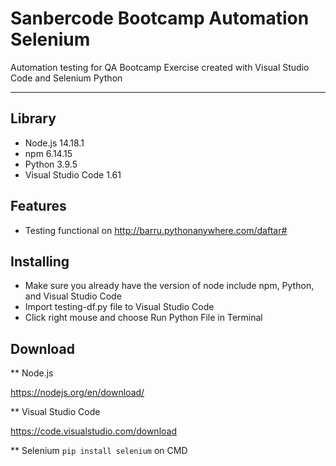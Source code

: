 # Sanbercode Bootcamp Automation Selenium

Automation testing for QA Bootcamp Exercise created with Visual Studio Code and Selenium Python

---

## Library

- Node.js 14.18.1
- npm 6.14.15
- Python 3.9.5
- Visual Studio Code 1.61


## Features

- Testing functional on http://barru.pythonanywhere.com/daftar#


## Installing

- Make sure you already have the version of node include npm, Python, and Visual Studio Code
- Import testing-df.py file to Visual Studio Code
- Click right mouse and choose Run Python File in Terminal
  

## Download

** Node.js

https://nodejs.org/en/download/

** Visual Studio Code

https://code.visualstudio.com/download

** Selenium
`pip install selenium` on CMD 
